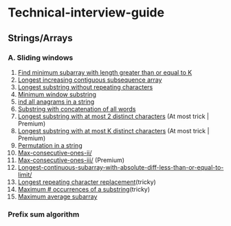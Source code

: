# Technical-interview-guide

## Strings/Arrays
 ### A. Sliding windows
 1. [Find minimum subarray with length greater than or equal to K](https://leetcode.com/problems/minimum-size-subarray-sum/)
 2. [Longest increasing contiguous subsequence array](https://leetcode.com/problems/longest-continuous-increasing-subsequence/)
 3. [Longest substring without repeating characters](https://leetcode.com/problems/longest-substring-without-repeating-characters/)
 4. [Minimum window substring](https://leetcode.com/problems/minimum-window-substring/)
 5. [ind all anagrams in a string](https://leetcode.com/problems/find-all-anagrams-in-a-string/) 
 6. [Substring with concatenation of all words](https://leetcode.com/problems/substring-with-concatenation-of-all-words/)
 7. [Longest substring with at most 2 distinct characters](https://leetcode.com/problems/longest-substring-with-at-most-two-distinct-characters/) (At most trick | Premium) 
 8. [Longest substring with at most K distinct characters](https://leetcode.com/problems/longest-substring-with-at-most-k-distinct-characters/) (At most trick | Premium) 
 9. [Permutation in a string](https://leetcode.com/problems/permutation-in-string/)
 10. [Max-consecutive-ones-ii/](https://leetcode.com/problems/max-consecutive-ones-ii/) 
 11. [Max-consecutive-ones-iii/](https://leetcode.com/problems/max-consecutive-ones-iii/) (Premium) 
 12. [Longest-continuous-subarray-with-absolute-diff-less-than-or-equal-to-limit/](https://leetcode.com/problems/longest-continuous-subarray-with-absolute-diff-less-than-or-equal-to-limit/)
 13. [Longest repeating character replacement](https://leetcode.com/problems/max-consecutive-ones-ii/)(tricky)
 14. [Maximum # occurrences of a substring](https://leetcode.com/problems/max-consecutive-ones-iii/)(tricky)
 15. [Maximum average subarray](https://leetcode.com/problems/maximum-average-subarray-i/)
 
 ### Prefix sum algorithm